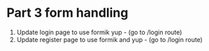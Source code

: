 # Part 3 form handling

1. Update login page to use formik yup - (go to /login route)
2. Update register page to use formik and yup - (go to /login route)
